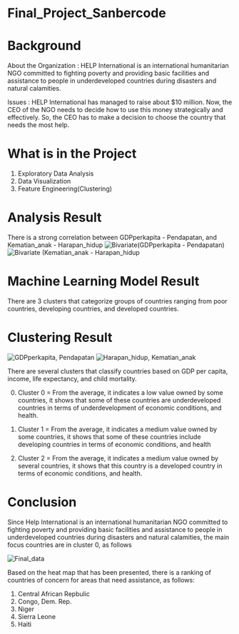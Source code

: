 # Final_Project_Sanbercode

# Background

About the Organization :
HELP International is an international humanitarian NGO committed to fighting poverty and providing basic facilities and assistance to people in underdeveloped countries during disasters and natural calamities.

Issues :
HELP International has managed to raise about $10 million. Now, the CEO of the NGO needs to decide how to use this money strategically and effectively. So, the CEO has to make a decision to choose the country that needs the most help.



# What is in the Project
 1. Exploratory Data Analysis
 2. Data Visualization
 3. Feature Engineering(Clustering)

# Analysis Result
There is a strong correlation between GDPperkapita - Pendapatan, and Kematian_anak - Harapan_hidup
![Bivariate(GDPperkapita - Pendapatan)](https://github.com/adimasmrid/Sanbercode/assets/125172558/182ca9f1-2886-4f5b-bafe-fdc04361220e)
![Bivariate (Kematian_anak - Harapan_hidup](https://github.com/adimasmrid/Sanbercode/assets/125172558/aea91d6d-eef5-46b6-8b09-db7503d39ebf)




# Machine Learning Model Result 
There are 3 clusters that categorize groups of countries ranging from poor countries, developing countries, and developed countries.

# Clustering Result

![GDPperkapita,   Pendapatan](https://github.com/adimasmrid/Sanbercode/assets/125172558/34fb55b3-453b-4ca2-937f-3c9570a2443c)  ![Harapan_hidup,   Kematian_anak](https://github.com/adimasmrid/Sanbercode/assets/125172558/171c7585-8ef0-410d-aa51-01204edfd14e)



There are several clusters that classify countries based on GDP per capita, income, life expectancy, and child mortality. 

0. Cluster 0 = From the average, it indicates a low value owned by some countries, it shows that some of these countries are underdeveloped countries in terms of underdevelopment of economic conditions, and health.

1. Cluster 1 = From the average, it indicates a medium value owned by some countries, it shows that some of these countries include developing countries in terms of economic conditions, and health

2. Cluster 2 = From the average, it indicates a medium value owned by several countries, it shows that this country is a developed country in terms of economic conditions, and health.


# Conclusion
Since Help International is an international humanitarian NGO committed to fighting poverty and providing basic facilities and assistance to people in underdeveloped countries during disasters and natural calamities, the main focus countries are in cluster 0, as follows 


![Final_data](https://github.com/adimasmrid/Sanbercode/assets/125172558/7e3c3649-89ed-42c6-bb99-329e573bf70d)


Based on the heat map that has been presented, there is a ranking of countries of concern for
areas that need assistance, as follows:
1. Central African Repbulic
2. Congo, Dem. Rep.
3. Niger
4. Sierra Leone
5. Haiti
